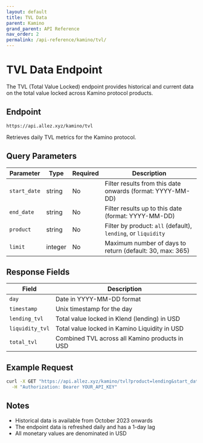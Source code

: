 ```yaml
---
layout: default
title: TVL Data
parent: Kamino
grand_parent: API Reference
nav_order: 2
permalink: /api-reference/kamino/tvl/
---
```


# TVL Data Endpoint

The TVL (Total Value Locked) endpoint provides historical and current data on the total value locked across Kamino protocol products.

## Endpoint

```http
https://api.allez.xyz/kamino/tvl
```

Retrieves daily TVL metrics for the Kamino protocol.

## Query Parameters

| Parameter | Type   | Required | Description |
|-----------|--------|----------|-------------|
| `start_date` | string | No | Filter results from this date onwards (format: YYYY-MM-DD) |
| `end_date` | string | No | Filter results up to this date (format: YYYY-MM-DD) |
| `product` | string | No | Filter by product: `all` (default), `lending`, or `liquidity` |
| `limit` | integer | No | Maximum number of days to return (default: 30, max: 365) |

## Response Fields

| Field | Description |
|-------|-------------|
| `day` | Date in YYYY-MM-DD format |
| `timestamp` | Unix timestamp for the day |
| `lending_tvl` | Total value locked in Klend (lending) in USD |
| `liquidity_tvl` | Total value locked in Kamino Liquidity in USD |
| `total_tvl` | Combined TVL across all Kamino products in USD |

## Example Request

```bash
curl -X GET "https://api.allez.xyz/kamino/tvl?product=lending&start_date=2023-12-01&end_date=2023-12-31" \
  -H "Authorization: Bearer YOUR_API_KEY"
```

## Notes

- Historical data is available from October 2023 onwards
- The endpoint data is refreshed daily and has a 1-day lag
- All monetary values are denominated in USD